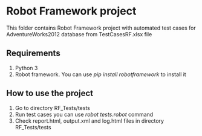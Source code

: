 
# Robot Framework project
This folder contains Robot Framework project with automated test cases for AdventureWorks2012 database from TestCasesRF.xlsx file
## Requirements
1. Python 3
2. Robot framework. You can use _pip install robotframework_ to install it 
## How to use the project
1. Go to directory RF_Tests/tests
2. Run test cases you can use _robot tests.robot_ command
3. Check report.html, output.xml and log.html files in directory RF_Tests/tests
